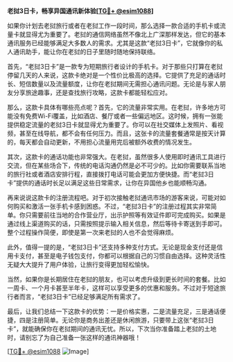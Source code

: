 **老挝3日卡，畅享异国通讯新体验[[TG💪+ @esim1088](https://t.me/s/esim1088)]**

如果你计划去老挝旅行或者在老挝工作一段时间，那么选择一款合适的手机卡或流量卡就显得尤为重要了。老挝的通信网络虽然不像北上广深那样发达，但它的基本通讯服务已经能够满足大多数人的需求。尤其是这款“老挝3日卡”，它就像你的私人通讯助手，能让你在老挝的日子里随时随地保持联络。

首先，“老挝3日卡”是一款专为短期旅行者设计的手机卡。对于那些只打算在老挝停留几天的人来说，这款卡绝对是一个性价比极高的选择。它提供了充足的通话时长、短信数量以及流量额度，让你在老挝期间无需担心通讯问题。无论是与家人朋友分享旅途趣事，还是查找旅行攻略，这款卡都能轻松应对。

那么，这款卡具体有哪些亮点呢？首先，它的流量非常实用。在老挝，许多地方可能没有免费Wi-Fi覆盖，比如酒店、餐厅或者一些偏远地区。这时候，拥有一张能提供稳定流量的老挝3日卡就显得尤为重要了。你可以在社交媒体上发照片、看视频，甚至在线导航，都不会有任何压力。而且，这张卡的流量套餐通常是按天计算的，每天都会自动更新，不用担心流量用完后被额外收费的情况发生。

其次，这款卡的通话功能也非常强大。在老挝，虽然很多人使用即时通讯工具进行交流，但在某些场合下，传统的电话沟通仍然是必不可少的。比如你需要联系当地的旅行社或者酒店安排行程，直接拨打电话可能会更加方便快捷。而“老挝3日卡”提供的通话时长足以满足这些日常需求，让你在异国他乡也能顺畅沟通。

再来说说这款卡的注册流程吧。对于初次接触老挝通讯市场的游客来说，可能对如何购买和激活一张手机卡感到困惑。不过，“老挝3日卡”的注册过程其实非常简单。你只需要前往当地的合作营业厅，出示护照等有效证件即可完成购买。如果是通过线上渠道购买的话，只需按照提示输入相关信息，然后等待卡寄送到手即可。整个过程操作简便，即使是第一次来老挝的人也不会觉得麻烦。

此外，值得一提的是，“老挝3日卡”还支持多种支付方式。无论是现金支付还是信用卡支付，甚至是电子钱包支付，你都可以根据自己的习惯自由选择。这种灵活性无疑大大提升了用户体验，让旅行变得更加轻松愉快。

当然，如果你是长期居住在老挝的朋友，也可以考虑升级到更长时间的套餐。比如一周卡、一个月卡甚至半年卡，这样可以享受更多的优惠和服务。不过对于短途旅行者而言，“老挝3日卡”已经足够满足所有需求了。

最后，让我们总结一下这款卡的优势：一是价格实惠，二是流量充足，三是通话便捷，四是注册简单。无论你是商务出差还是休闲旅游，只要带上这张“老挝3日卡”，就能确保你在老挝期间的通讯无忧。所以，下次当你准备踏上老挝的土地时，请别忘了为自己准备一张这样的通讯神器哦！

[[TG💪+ @esim1088](https://t.me/s/esim1088) ![Image](https://i.postimg.cc/4NQfJmqS/Snipaste-2025-05-13-00-14-12.png)]